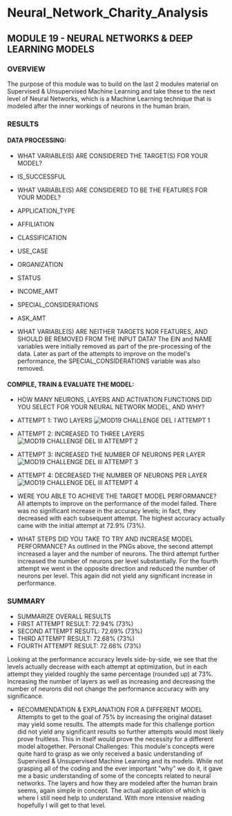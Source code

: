 # Neural_Network_Charity_Analysis
## MODULE 19 - NEURAL NETWORKS & DEEP LEARNING MODELS

### OVERVIEW
The purpose of this module was to build on the last 2 modules material on Supervised & Unsupervised Machine Learning and take these to the next level of Neural Networks, which is a Machine Learning technique that is modeled after the inner workings of neurons in the human brain.

### RESULTS
#### DATA PROCESSING:
* WHAT VARIABLE(S) ARE CONSIDERED THE TARGET(S) FOR YOUR MODEL?
* IS_SUCCESSFUL

* WHAT VARIABLE(S) ARE CONSIDERED TO BE THE FEATURES FOR YOUR MODEL?
* APPLICATION_TYPE
* AFFILIATION
* CLASSIFICATION
* USE_CASE
* ORGANIZATION
* STATUS
* INCOME_AMT
* SPECIAL_CONSIDERATIONS
* ASK_AMT

* WHAT VARIABLE(S) ARE NEITHER TARGETS NOR FEATURES, AND SHOULD BE REMOVED FROM THE INPUT DATA?
The EIN and NAME variables were initially removed as part of the pre-processing of the data.  Later as part of the attempts to improve on the model's performance, the SPECIAL_CONSIDERATIONS variable was also removed.

#### COMPILE, TRAIN & EVALUATE THE MODEL:
* HOW MANY NEURONS, LAYERS AND ACTIVATION FUNCTIONS DID YOU SELECT FOR YOUR NEURAL NETWORK MODEL, AND WHY?
* ATTEMPT 1: TWO LAYERS
![MOD19 CHALLENGE DEL I ATTEMPT 1](https://user-images.githubusercontent.com/99851509/181381912-143ef2fe-82a7-4f91-835c-fef410792b9e.png)

* ATTEMPT 2: INCREASED TO THREE LAYERS
![MOD19 CHALLENGE DEL III ATTEMPT 2](https://user-images.githubusercontent.com/99851509/181381950-212e9ceb-ccd1-4fe5-9d69-51430400c929.png)

* ATTEMPT 3: INCREASED THE NUMBER OF NEURONS PER LAYER
![MOD19 CHALLENGE DEL III ATTEMPT 3](https://user-images.githubusercontent.com/99851509/181381977-d37e7a39-a3d8-4434-92c7-0718d273cb8f.png)

* ATTEMPT 4: DECREASED THE NUMBER OF NEURONS PER LAYER
![MOD19 CHALLENGE DEL III ATTEMPT 4](https://user-images.githubusercontent.com/99851509/181381999-7c00dbef-9886-46d3-a538-18092ee33919.png)

* WERE YOU ABLE TO ACHIEVE THE TARGET MODEL PERFORMANCE?
All attempts to improve on the performance of the model failed.  There was no significant increase in the accuracy levels; in fact, they decreased with each subsequent attempt.  The highest accuracy actually came with the initial attempt at 72.9% (73%).

* WHAT STEPS DID YOU TAKE TO TRY AND INCREASE MODEL PERFORMANCE?
As outlined in the PNGs above, the second attempt increased a layer and the number of neurons.  The third attempt further increased the number of neurons per level substantially.  For the fourth attempt we went in the opposite direction and reduced the number of neurons per level.  This again did not yield any significant increase in performance.

### SUMMARY
* SUMMARIZE OVERALL RESULTS
* FIRST ATTEMPT RESULT: 72.94% (73%)
* SECOND ATTEMPT RESUTL: 72.69% (73%)
* THIRD ATTEMPT RESULT: 72.68% (73%)
* FOURTH ATTEMPT RESULT: 72.66% (73%)

Looking at the performance accuracy levels side-by-side, we see that the levels actually decrease with each attempt at optimization, but in each attempt they yielded roughly the same percentage (rounded up) at 73%.  Increasing the number of layers as well as increasing and decreasing the number of neurons did not change the performance accuracy with any significance.

* RECOMMENDATION & EXPLANATION FOR A DIFFERENT MODEL
Attempts to get to the goal of 75% by increasing the original dataset may yield some results.  The attempts made for this challenge portion did not yield any significant results so further attempts would most likely prove fruitless.  This in itself would prove the necessity for a different model altogether.
Personal Challenges: This module's concepts were quite hard to grasp as we only received a basic understanding of Supervised & Unsupervised Machine Learning and its models.  While not grasping all of the coding and the ever important "why" we do it, it gave me a basic understanding of some of the concepts related to neural networks.  The layers and how they are modeled after the human brain seems, again simple in concept.  The actual application of which is where I still need help to understand.  With more intensive reading hopefully I will get to that level.
